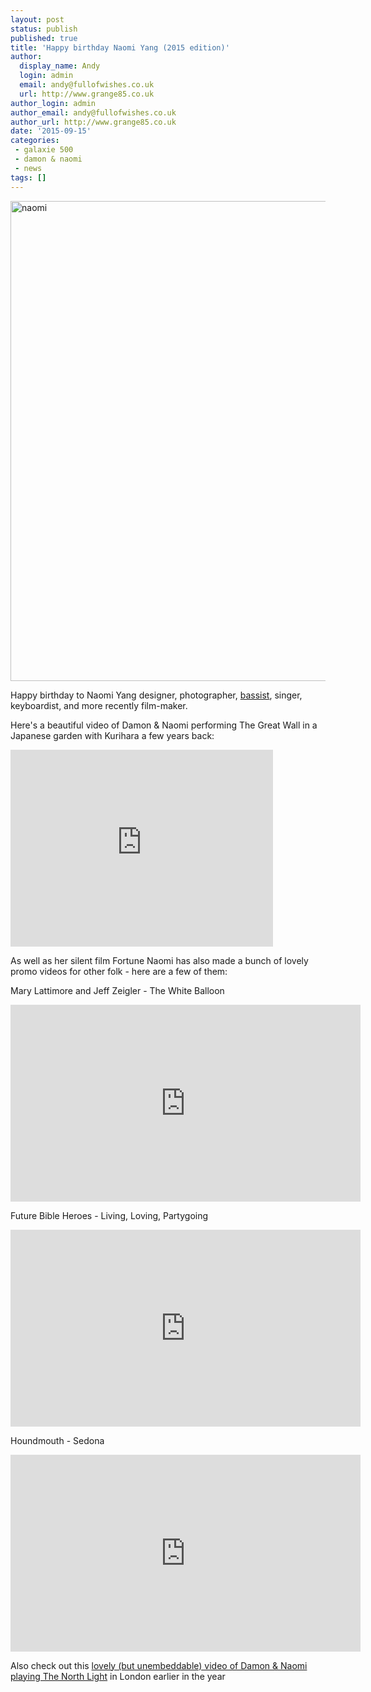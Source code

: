 ```yaml
---
layout: post
status: publish
published: true
title: 'Happy birthday Naomi Yang (2015 edition)'
author:
  display_name: Andy
  login: admin
  email: andy@fullofwishes.co.uk
  url: http://www.grange85.co.uk
author_login: admin
author_email: andy@fullofwishes.co.uk
author_url: http://www.grange85.co.uk
date: '2015-09-15'
categories:
 - galaxie 500
 - damon & naomi
 - news
tags: []
---
```

<a data-flickr-embed="true"  href="https://www.flickr.com/photos/21019476@N00/132758253/in/photolist-cJqpp-3yyEju-47YCGe-49pjPS-rKGUfn-rZSeKu-fAXs3E-8gddMc-fQvcU6-9GnZiM-5SPBJN-47Wcjx-5SPzVQ-7XJW5a-553cyZ-nnSaAM-nEmske-nnSaVp-8abaSY-5XumoT-nEksAA-nCiJzC-nG8PxM-9nHgZ4-9nLjK9-8a7VHX-8a7Usz-8abbeJ-8ab9X1-8a7UB6-8ab961-8a7Vbe-8ab9Nf-8abar5-8a7URZ-8ab9ju-8ab9nS-8a7WnX-41kcq8-9ynrdr-8a7Vdp-8a7WdV-8abafw-8abat7-8abaXE-8ab9fw-8a7Uyk-8abazd-8ab98s-8a7UP2" title="naomi"><img src="https://farm1.staticflickr.com/49/132758253_3d7393a8e9_b.jpg" width="1024" height="768" alt="naomi"></a>

Happy birthday to Naomi Yang designer, photographer, <a href="/2012/05/23/naomi-yang-and-her-gibson-eb-2/">bassist</a>, singer, keyboardist, and more recently film-maker.

Here's a beautiful video of Damon & Naomi performing The Great Wall in a Japanese garden with Kurihara a few years back:
<iframe width="420" height="315" src="https://www.youtube-nocookie.com/embed/WuoZwYtgUbQ" frameborder="0" allowfullscreen></iframe>

As well as her silent film Fortune Naomi has also made a bunch of lovely promo videos for other folk - here are a few of them:

Mary Lattimore and Jeff Zeigler - The White Balloon
<iframe width="560" height="315" src="https://www.youtube-nocookie.com/embed/8hkN_GZxaPA" frameborder="0" allowfullscreen></iframe> 

Future Bible Heroes - Living, Loving, Partygoing
<iframe width="560" height="315" src="https://www.youtube-nocookie.com/embed/9iWbsS63NNo" frameborder="0" allowfullscreen></iframe>

Houndmouth - Sedona
<iframe width="560" height="315" src="https://www.youtube-nocookie.com/embed/Y8wifV5RYr8" frameborder="0" allowfullscreen></iframe>


Also check out this <a href="/2015/05/09/video-damon-naomi-playing-the-north-light-in-london/">lovely (but unembeddable) video of Damon & Naomi playing The North Light</a> in London earlier in the year
